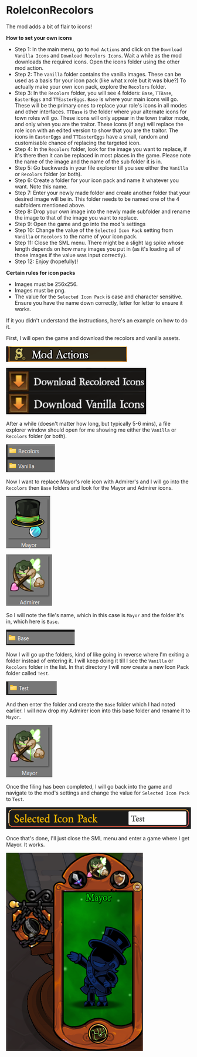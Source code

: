 # RoleIconRecolors
The mod adds a bit of flair to icons!

**How to set your own icons**
- Step 1: In the main menu, go to `Mod Actions` and click on the `Download Vanilla Icons` and `Download Recolors Icons`. Wait a while as the mod downloads the required icons. Open the icons folder using the other mod action.
- Step 2: The `Vanilla` folder contains the vanilla images. These can be used as a basis for your icon pack (like what x role but it was blue?) To actually make your own icon pack, explore the `Recolors` folder.
- Step 3: In the `Recolors` folder, you will see 4 folders: `Base`, `TTBase`, `EasterEggs` and `TTEasterEggs`. `Base` is where your main icons will go. These will be the primary ones to replace your role's icons in all modes and other interfaces. `TTBase` is the folder where your alternate icons for town roles will go. These icons will only appear in the town traitor mode, and only when you are the traitor. These icons (if any) will replace the role icon with an edited version to show that you are the traitor. The icons in `EasterEggs` and `TTEasterEggs` have a small, random and customisable chance of replacing the targeted icon.
- Step 4: In the `Recolors` folder, look for the image you want to replace, if it's there then it can be replaced in most places in the game. Please note the name of the image and the name of the sub folder it is in.
- Step 5: Go backwards in your file explorer till you see either the `Vanilla` or `Recolors` folder (or both).
- Step 6: Create a folder for your icon pack and name it whatever you want. Note this name.
- Step 7: Enter your newly made folder and create another folder that your desired image will be in. This folder needs to be named one of the 4 subfolders mentioned above.
- Step 8: Drop your own image into the newly made subfolder and rename the image to that of the image you want to replace.
- Step 9: Open the game and go into the mod's settings
- Step 10: Change the value of the `Selected Icon Pack` setting from `Vanilla` or `Recolors` to the name of your icon pack.
- Step 11: Close the SML menu. There might be a slight lag spike whose length depends on how many images you put in (as it's loading all of those images if the value was input correctly).
- Step 12: Enjoy (hopefully)!

**Certain rules for icon packs**
- Images must be 256x256.
- Images must be png.
- The value for the `Selected Icon Pack` is case and character sensitive. Ensure you have the name down correctly, letter for letter to ensure it works.

If it you didn't understand the instructions, here's an example on how to do it.

First, I will open the game and download the recolors and vanilla assets.

![ModActions](./Images/ModActions.png)

![Download](./Images/Download.png)

After a while (doesn't matter how long, but typically 5-6 mins), a file explorer window should open for me showing me either the `Vanilla` or `Recolors` folder (or both).

![AfterDownload](./Images/AfterDownload.png)

Now I want to replace Mayor's role icon with Admirer's and I will go into the `Recolors` then `Base` folders and look for the Mayor and Admirer icons.

![Mayor](./Images/Mayor.png)

![Admirer](./Images/Admirer.png)

So I will note the file's name, which in this case is `Mayor` and the folder it's in, which here is `Base`.

![Base](./Images/Base.png)

Now I will go up the folders, kind of like going in reverse where I'm exiting a folder instead of entering it. I will keep doing it till I see the `Vanilla` or `Recolors` folder in the list. In that directory I will now create a new Icon Pack folder called `Test`.

![Test](./Images/Test.png)

And then enter the folder and create the `Base` folder which I had noted earlier. I will now drop my Admirer icon into this base folder and rename it to `Mayor`.

![Swap](./Images/Swap.png)

Once the filing has been completed, I will go back into the game and navigate to the mod's settings and change the value for `Selected Icon Pack` to `Test`.

![SelectedTest](./Images/SelectedTest.png)

Once that's done, I'll just close the SML menu and enter a game where I get Mayor. It works.

![MayorRC](./Images/MayorRC.png)
